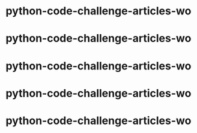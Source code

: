# python-code-challenge-articles-wo
# python-code-challenge-articles-wo
# python-code-challenge-articles-wo
# python-code-challenge-articles-wo
# python-code-challenge-articles-wo
